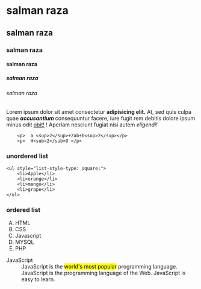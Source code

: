 <!DOCTYPE html>
<html lang="en">
<head>
    <meta charset="UTF-8">
    <meta name="viewport" content="width=device-width, initial-scale=1.0">
    <title>Document</title>
</head>
<body>
    <h1>salman raza</h1>
    <h2>salman raza</h2>
    <h3>salman raza</h3>
    <h4>salman raza</h4>
    <h5>salman raza</h5>
    <h6>salman raza</h6>
    <p>Lorem ipsum dolor sit amet consectetur <strong>adipisicing elit.</strong>
         At, sed quis culpa quae <strong><i>accusantium</i> </strong>  consequuntur facere, iure fugit rem debitis
          dolore ipsum minus <del>odit</del> <ins>obit!</ins>  ! Aperiam nesciunt fugiat nisi autem <i>eligendi!</i> </p>

        <p>  a <sup>2</sup>+2ab+b<sup>2</sup></p> 
        <p>  H<sub>2</sub>O </p>

   <h3>unordered list</h3> 
    
    <ul style="list-style-type: square;">
        <li>Apple</li>
        <li>orange</li>
        <li>mango</li>
        <li>grape</li>
    </ul>    
   <h3>ordered list</h3> 

   <ol style="list-style-type:upper-alpha">
       <li>HTML</li>
       <li>CSS</li>
       <li>Javascript</li>
       <li>MYSQL</li>
       <li>PHP</li>
   </ol> 

   <dl>
       <dt>JavaScript</dt>
       <dd>JavaScript is the <mark>world's most popular</mark> programming language. JavaScript is the programming language of the Web. JavaScript is easy to learn.</dd>
   </dl>



</body>
</html> 
